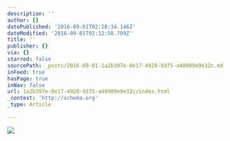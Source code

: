 ```yaml
---
description: ''
author: []
datePublished: '2016-09-01T02:20:34.146Z'
dateModified: '2016-09-01T02:12:58.709Z'
title: ''
publisher: {}
via: {}
starred: false
sourcePath: _posts/2016-09-01-1a2b397e-0e17-4928-9375-a48909e9e32c.md
inFeed: true
hasPage: true
inNav: false
url: 1a2b397e-0e17-4928-9375-a48909e9e32c/index.html
_context: 'http://schema.org'
_type: Article

---
```

![](https://the-grid-user-content.s3-us-west-2.amazonaws.com/6659aa3d-d776-4700-beb7-96d909fad70e.jpg)